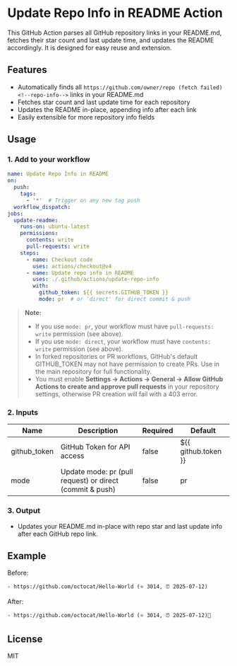 # Update Repo Info in README Action

This GitHub Action parses all GitHub repository links in your README.md, fetches their star count and last update time, and updates the README accordingly. It is designed for easy reuse and extension.

## Features
- Automatically finds all `https://github.com/owner/repo (fetch failed) <!--repo-info-->` links in your README.md
- Fetches star count and last update time for each repository
- Updates the README in-place, appending info after each link
- Easily extensible for more repository info fields

## Usage

### 1. Add to your workflow

```yaml
name: Update Repo Info in README
on:
  push:
    tags:
      - '*'  # Trigger on any new tag push
  workflow_dispatch:
jobs:
  update-readme:
    runs-on: ubuntu-latest
    permissions:
      contents: write
      pull-requests: write
    steps:
      - name: Checkout code
        uses: actions/checkout@v4
      - name: Update repo info in README
        uses: ./.github/actions/update-repo-info
        with:
          github_token: ${{ secrets.GITHUB_TOKEN }}
          mode: pr  # or 'direct' for direct commit & push
```

> **Note:**
> - If you use `mode: pr`, your workflow must have `pull-requests: write` permission (see above).
> - If you use `mode: direct`, your workflow must have `contents: write` permission (see above).
> - In forked repositories or PR workflows, GitHub's default GITHUB_TOKEN may not have permission to create PRs. Use in the main repository for full functionality.
> - You must enable **Settings → Actions → General → Allow GitHub Actions to create and approve pull requests** in your repository settings, otherwise PR creation will fail with a 403 error.

### 2. Inputs

| Name          | Description                  | Required | Default                |
|---------------|-----------------------------|----------|------------------------|
| github_token  | GitHub Token for API access | false     | ${{ github.token }}    |
| mode          | Update mode: pr (pull request) or direct (commit & push) | false | pr |

### 3. Output

- Updates your README.md in-place with repo star and last update info after each GitHub repo link.

## Example

Before:
```
- https://github.com/octocat/Hello-World (⭐ 3014, ⏰ 2025-07-12)​‌‍
```
After:
```
- https://github.com/octocat/Hello-World (⭐ 3014, ⏰ 2025-07-12)​‌‍
```

## License
MIT
